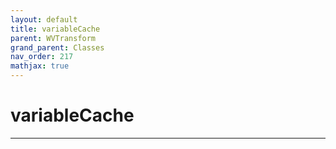 ```yaml
---
layout: default
title: variableCache
parent: WVTransform
grand_parent: Classes
nav_order: 217
mathjax: true
---
```


#  variableCache




---


